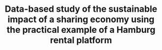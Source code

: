 ---
id: sharegreen
title: "Data-based study of the sustainable impact of a sharing economy using the practical example of a Hamburg rental platform"
title_project: "Data-based study of the sustainable impact of a sharing economy using the practical example of a Hamburg rental platform"
title_short: "SharE Green"
period: "Apr 23 – Sep 23 (6 months)" 
round: "2"
lecture2go: "66910"
uhh_url: "https://www.hcl.uni-hamburg.de/ddlitlab/data-literacy-studierendenprojekte/zweite-foerderrunde/sharegreen.html"
students: "Maximilian Lehmann, Linus Pogoda, Hannes Klingler"
mentor: "Prof. Dr. Janick Edinger"
text: |
    In a world grappling with the challenges of climate change, it has become essential to establish sustainable practices in all areas of life. The culture of excessive consumption must be left behind. One sustainable approach to this is the sharing economy, which we are investigating in the SharE Green project. This involves calculating CO2 savings by encouraging the rental of items instead of purchasing them.

    The calculation of CO2 savings via a counter is the focus of SharE Green. This counter is designed to calculate the CO2 savings achieved when items are rented instead of purchased. The underlying algorithm considers various factors such as raw material extraction, provision to production facilities, manufacturing, assembly, distribution to points of sale, and transport during the rental process. Through concrete figures, based on manufacturer information, among other things, SharE Green enables people to recognize their direct contribution to reducing their carbon footprint. The counter is used on a Hamburg-based rental platform – fainin[1].  

    In addition, a consolidated record of the entire rental platform community is to be created to foster a sense of community and demonstrate the CO2 savings they have achieved together. The counter is intended to operate in real time by having direct access to the rental platform's database and thus all transactions. For an appealing presentation, data visualizations are being sought that show CO2 savings, for example, over time. The resulting project data, such as the calculation model for CO2 savings, will be made open source after the project's completion in order to integrate it into other rental platforms, for example, and to create transparency.

    We are dealing with products that are rented and used by multiple users throughout their lifetime. Therefore, the cradle-to-gate CO2 emissions [2] per product cannot be directly extracted from the database. Renting a product once is certainly less carbon-intensive than buying a brand new one, but to calculate the exact emissions from product rentals, the average annual usage and the lifetime of the item were taken into account. The rental platform fainin[1] is supporting us as a partner in the project and provides us with the transaction data. Furthermore, the CO2 counter is being tested in practice on this platform.

    ## References

    [1] https://www.fainin.com 
    [2] Souto-Martinez, A.; Arehart, J. H. & Srubar III, W. V. (2018). Cradle-to-gate CO2e emissions vs. in situ CO2 sequestration of structural concrete elements. In: Energy and Buildings (167:15), pp. 301-311. DOI: 10.1016/j.enbuild.2018.02.042

image: "https://www.hcl.uni-hamburg.de/17274764/edward-howell-zpvjna7yz6q-unsplash-733x414-d65e5575b19453d4531e92b32fc73c9137529556.jpg"
image_credit: "Edward Howell / unsplash"
---